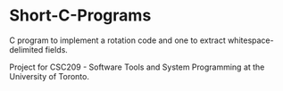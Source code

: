 # Short-C-Programs
C program to implement a rotation code and one to extract whitespace-delimited fields. 

Project for CSC209 - Software Tools and System Programming at the University of Toronto.

